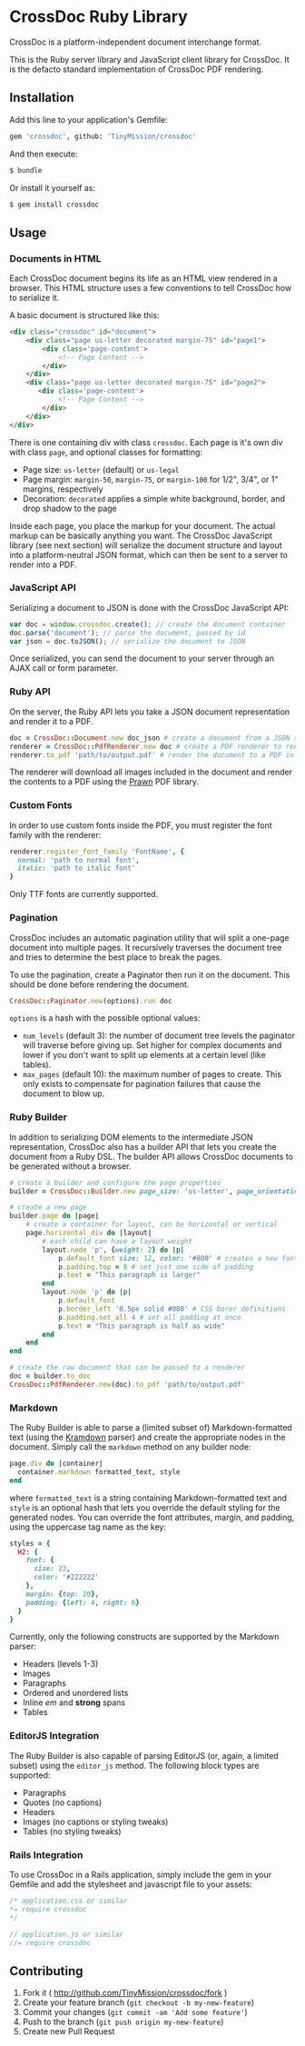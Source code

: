 # CrossDoc Ruby Library

CrossDoc is a platform-independent document interchange format.

This is the Ruby server library and JavaScript client library for CrossDoc.  It
is the defacto standard implementation of CrossDoc PDF rendering.

## Installation

Add this line to your application's Gemfile:

``` sh
gem 'crossdoc', github: 'TinyMission/crossdoc'
```

And then execute:

``` sh
$ bundle
```


Or install it yourself as:

``` sh
$ gem install crossdoc
```


## Usage


### Documents in HTML

Each CrossDoc document begins its life as an HTML view rendered in a browser.
This HTML structure uses a few conventions to tell CrossDoc how to serialize it.

A basic document is structured like this:

```html
<div class="crossdoc" id="document">
    <div class="page us-letter decorated margin-75" id="page1">
        <div class='page-content'>
            <!-- Page Content -->
        </div>
    </div>
    <div class="page us-letter decorated margin-75" id="page2">
       <div class='page-content'>
            <!-- Page Content -->
        </div>
    </div>
</div>
```

There is one containing div with class `crossdoc`.  Each page is it's own div with
class `page`, and optional classes for formatting:

* Page size: `us-letter` (default) or `us-legal`
* Page margin: `margin-50`, `margin-75`, or `margin-100` for 1/2", 3/4", or 1" margins, respectively
* Decoration: `decorated` applies a simple white background, border, and drop shadow to the page

Inside each page, you place the markup for your document.  The actual markup can
be basically anything you want.  The CrossDoc JavaScript library (see next
section) will serialize the document structure and layout into a
platform-neutral JSON format, which can then be sent to a server to render into
a PDF.

### JavaScript API

Serializing a document to JSON is done with the CrossDoc JavaScript API:

```javascript
var doc = window.crossdoc.create(); // create the document container
doc.parse('document'); // parse the document, passed by id
var json = doc.toJSON(); // serialize the document to JSON
```

Once serialized, you can send the document to your server through an AJAX call
or form parameter.

### Ruby API

On the server, the Ruby API lets you take a JSON document representation and
render it to a PDF.

```ruby
doc = CrossDoc::Document.new doc_json # create a document from a JSON string (or Hash)
renderer = CrossDoc::PdfRenderer.new doc # create a PDF renderer to render the document
renderer.to_pdf 'path/to/output.pdf' # render the document to a PDF in the filesystem
```

The renderer will download all images included in the document and render the
contents to a PDF using the [Prawn](http://http://prawnpdf.org/) PDF library.

### Custom Fonts

In order to use custom fonts inside the PDF, you must register the font family
with the renderer: 

```ruby
renderer.register_font_family 'FontName', {
  normal: 'path to normal font',
  italic: 'path to italic font'
}
```

Only TTF fonts are currently supported. 


### Pagination

CrossDoc includes an automatic pagination utility that will split a one-page
document into multiple pages.  It recursively traverses the document tree and
tries to determine the best place to break the pages.

To use the pagination, create a Paginator then run it on the document. This
should be done before rendering the document.

```ruby
CrossDoc::Paginator.new(options).run doc
```

`options` is a hash with the possible optional values:

* `num_levels` (default 3): the number of document tree levels the paginator will
  traverse before giving up. Set higher for complex documents and lower if you
  don't want to split up elements at a certain level (like tables).
* `max_pages` (default 10): the maximum number of pages to create. This only
  exists to compensate for pagination failures that cause the document to blow
  up.


### Ruby Builder

In addition to serializing DOM elements to the intermediate JSON representation, 
CrossDoc also has a builder API that lets you create the document from a Ruby DSL.
The builder API allows CrossDoc documents to be generated without a browser.

```ruby
# create a builder and configure the page properties
builder = CrossDoc::Builder.new page_size: 'us-letter', page_orientation: 'portrait', page_margin: '0.5in'

# create a new page
builder.page do |page|
    # create a container for layout, can be horizontal or vertical
    page.horizontal_div do |layout|
        # each child can have a layout weight
        layout.node 'p', {weight: 2} do |p|
            p.default_font size: 12, color: '#800' # creates a new font by replacing default font values
            p.padding.top = 8 # set just one side of padding
            p.text = "This paragraph is larger"
        end
        layout.node 'p' do |p|
            p.default_font
            p.border_left '0.5px solid #080' # CSS borer definitions
            p.padding.set_all 4 # set all padding at once
            p.text = "This paragraph is half as wide"
        end
    end
end

# create the raw document that can be passed to a renderer
doc = builder.to_doc
CrossDoc::PdfRenderer.new(doc).to_pdf 'path/to/output.pdf'
```


### Markdown

The Ruby Builder is able to parse a (limited subset of) Markdown-formatted text
(using the [Kramdown](https://github.com/gettalong/kramdown/) parser) and create the appropriate nodes in the document.
Simply call the `markdown` method on any builder node: 

```ruby
page.div do |container|
  container.markdown formatted_text, style
end
```

where `formatted_text` is a string containing Markdown-formatted text and  `style` is
an optional hash that lets you override the default styling for the generated
nodes.  You can override the font attributes, margin, and padding, using the
uppercase tag name as the key:

```ruby
styles = {
  H2: {
    font: {
      size: 23,
      color: '#222222'
    },
    margin: {top: 20},
    padding: {left: 4, right: 6}
  }
}
```

Currently, only the following constructs are supported by the Markdown parser:

* Headers (levels 1-3)
* Images
* Paragraphs
* Ordered and unordered lists
* Inline *em* and **strong** spans 
* Tables

### EditorJS Integration

The Ruby Builder is also capable of parsing EditorJS (or, again, a limited
subset) using the `editor_js` method. The following block types are supported:

+ Paragraphs
+ Quotes (no captions)
+ Headers
+ Images (no captions or styling tweaks)
+ Tables (no styling tweaks)

### Rails Integration

To use CrossDoc in a Rails application, simply include the gem in your Gemfile and add the stylesheet and javascript file to your assets:

```css
/* application.css or similar
*= require crossdoc
*/
```

```javascript
// application.js or similar
//= require crossdoc
```

## Contributing

1. Fork it ( http://github.com/TinyMission/crossdoc/fork )
2. Create your feature branch (`git checkout -b my-new-feature`)
3. Commit your changes (`git commit -am 'Add some feature'`)
4. Push to the branch (`git push origin my-new-feature`)
5. Create new Pull Request
